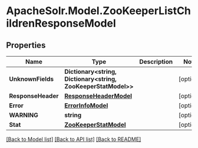 # ApacheSolr.Model.ZooKeeperListChildrenResponseModel

## Properties

Name | Type | Description | Notes
------------ | ------------- | ------------- | -------------
**UnknownFields** | **Dictionary&lt;string, Dictionary&lt;string, ZooKeeperStatModel&gt;&gt;** |  | [optional] 
**ResponseHeader** | [**ResponseHeaderModel**](ResponseHeaderModel.md) |  | [optional] 
**Error** | [**ErrorInfoModel**](ErrorInfoModel.md) |  | [optional] 
**WARNING** | **string** |  | [optional] 
**Stat** | [**ZooKeeperStatModel**](ZooKeeperStatModel.md) |  | [optional] 

[[Back to Model list]](../README.md#documentation-for-models) [[Back to API list]](../README.md#documentation-for-api-endpoints) [[Back to README]](../README.md)

